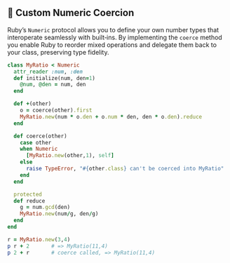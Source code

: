## 🔢 Custom Numeric Coercion

Ruby’s `Numeric` protocol allows you to define your own number types that interoperate seamlessly with built‑ins. By implementing the `coerce` method you enable Ruby to reorder mixed operations and delegate them back to your class, preserving type fidelity.

```ruby
class MyRatio < Numeric
  attr_reader :num, :den
  def initialize(num, den=1)
    @num, @den = num, den
  end

  def +(other)
    o = coerce(other).first
    MyRatio.new(num * o.den + o.num * den, den * o.den).reduce
  end

  def coerce(other)
    case other
    when Numeric
      [MyRatio.new(other,1), self]
    else
      raise TypeError, "#{other.class} can't be coerced into MyRatio"
    end
  end

  protected
  def reduce
    g = num.gcd(den)
    MyRatio.new(num/g, den/g)
  end
end

r = MyRatio.new(3,4)
p r + 2       # => MyRatio(11,4)
p 2 + r       # coerce called, => MyRatio(11,4)
```